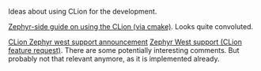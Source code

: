 Ideas about using CLion for the development.

[Zephyr-side guide on using the CLion (via cmake)](https://docs.zephyrproject.org/latest/develop/tools/clion.html). Looks quite convoluted.

[CLion Zephyr west support announcement](https://blog.jetbrains.com/clion/2024/07/2024-2-eap-5-zephyr-west-support-full-line-code-completion/)
[Zephyr West support (CLion feature request)](https://youtrack.jetbrains.com/issue/CPP-16584/Zephyr-West-support). There are some potentially interesting comments.
But probably not that relevant anymore, as it is implemented already.